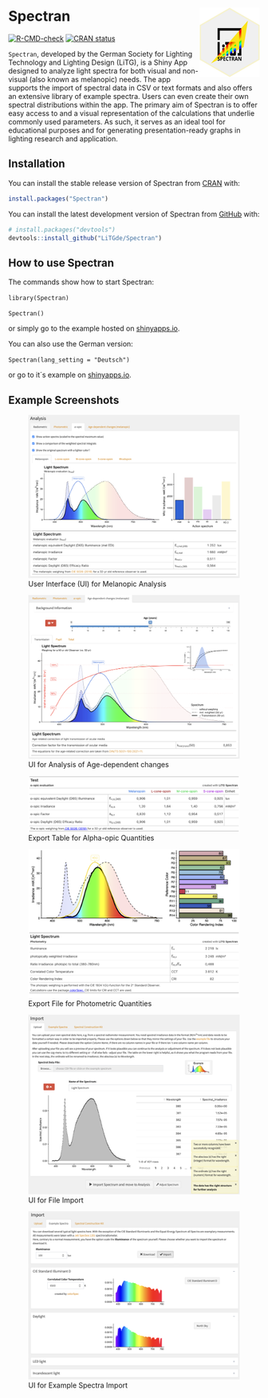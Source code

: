 
<!-- README.md is generated from README.Rmd. Please edit that file -->

# Spectran <img src="man/figures/logo.png" align="right" height="139"/>

<!-- badges: start -->

[![R-CMD-check](https://github.com/LiTGde/Spectran/actions/workflows/R-CMD-check.yaml/badge.svg)](https://github.com/LiTGde/Spectran/actions/workflows/R-CMD-check.yaml)
[![CRAN
status](https://www.r-pkg.org/badges/version/Spectran)](https://CRAN.R-project.org/package=Spectran)
<!-- badges: end -->

`Spectran`, developed by the German Society for Lighting Technology and
Lighting Design (LiTG), is a Shiny App designed to analyze light spectra
for both visual and non-visual (also known as melanopic) needs. The app
supports the import of spectral data in CSV or text formats and also
offers an extensive library of example spectra. Users can even create
their own spectral distributions within the app. The primary aim of
Spectran is to offer easy access to and a visual representation of the
calculations that underlie commonly used parameters. As such, it serves
as an ideal tool for educational purposes and for generating
presentation-ready graphs in lighting research and application.

## Installation

You can install the stable release version of Spectran from
[CRAN](https://cran.r-project.org/web/packages/Spectran/index.html)
with:

``` r
install.packages("Spectran")
```

You can install the latest development version of Spectran from
[GitHub](https://github.com/) with:

``` r
# install.packages("devtools")
devtools::install_github("LiTGde/Spectran")
```

## How to use Spectran

The commands show how to start Spectran:

`library(Spectran)`

`Spectran()`

or simply go to the example hosted on
[shinyapps.io](https://litg.shinyapps.io/Spectran_en/).

You can also use the German version:

`Spectran(lang_setting = "Deutsch")`

or go to it´s example on
[shinyapps.io](https://litg.shinyapps.io/Spectran_de/).

## Example Screenshots

<figure>
<img src="man/figures/English/05_Nonvisual_Analysis.png"
alt="User Interface (UI) for Melanopic Analysis" />
<figcaption aria-hidden="true">User Interface (UI) for Melanopic
Analysis</figcaption>
</figure>

<figure>
<img src="man/figures/English/06_Age-dependent_Analysis.png"
alt="UI for Analysis of Age-dependent changes" />
<figcaption aria-hidden="true">UI for Analysis of Age-dependent
changes</figcaption>
</figure>

<figure>
<img src="man/figures/English/09_Table_Export.png"
alt="Export Table for Alpha-opic Quantities" />
<figcaption aria-hidden="true">Export Table for Alpha-opic
Quantities</figcaption>
</figure>

<figure>
<img src="man/figures/English/08_Graph_Export.png"
alt="Export File for Photometric Quantities" />
<figcaption aria-hidden="true">Export File for Photometric
Quantities</figcaption>
</figure>

<figure>
<img src="man/figures/English/01_Import_UI.png"
alt="UI for File Import" />
<figcaption aria-hidden="true">UI for File Import</figcaption>
</figure>

<figure>
<img src="man/figures/English/02_Example_Spectra.png"
alt="UI for Example Spectra Import" />
<figcaption aria-hidden="true">UI for Example Spectra
Import</figcaption>
</figure>
